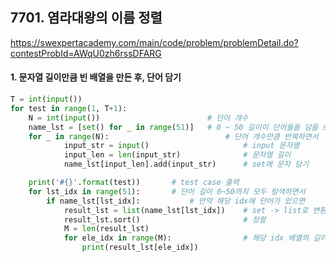 ## 7701. 염라대왕의 이름 정렬
https://swexpertacademy.com/main/code/problem/problemDetail.do?contestProbId=AWqU0zh6rssDFARG

#### 1. 문자열 길이만큼 빈 배열을 만든 후, 단어 담기
```python
T = int(input())
for test in range(1, T+1):
    N = int(input())                        # 단어 개수
    name_lst = [set() for _ in range(51)]   # 0 ~ 50 길이이 단어들을 담을 set으로 구성된 배열
    for _ in range(N):                          # 단어 개수만큼 반복하면서
            input_str = input()                     # input 문자열
            input_len = len(input_str)              # 문자열 길이
            name_lst[input_len].add(input_str)      # set에 문자 담기

    print('#{}'.format(test))       # test case 출력
    for lst_idx in range(51):       # 단어 길이 0~50까지 모두 탐색하면서
        if name_lst[lst_idx]:           # 만약 해당 idx에 단어가 있으면
            result_lst = list(name_lst[lst_idx])    # set -> list로 변환후
            result_lst.sort()                       # 정렬
            M = len(result_lst)
            for ele_idx in range(M):                # 해당 idx 배열의 길이만큼 반복하면서 모든 단어 출력
                print(result_lst[ele_idx])

```